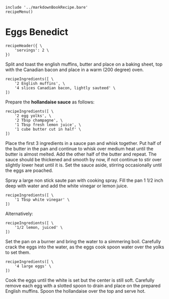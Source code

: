 ~~~ markdown-script
include '../markdownBookRecipe.bare'
recipeMenu()
~~~

# Eggs Benedict

~~~ markdown-script
recipeHeader({ \
    'servings': 2 \
})
~~~

Split and toast the english muffins, butter and place on a baking sheet, top with the Canadian bacon
and place in a warm (200 degree) oven.

~~~ markdown-script
recipeIngredients([ \
    '2 English muffins', \
    '4 slices Canadian bacon, lightly sauteed' \
])
~~~

Prepare the **hollandaise sauce** as follows:

~~~ markdown-script
recipeIngredients([ \
    '2 egg yolks', \
    '2 Tbsp champagne', \
    '1 Tbsp fresh lemon juice', \
    '1 cube butter cut in half' \
])
~~~

Place the first 3 ingredients in a sauce pan and whisk together. Put half of the butter in the pan
and continue to whisk over medium heat until the butter is almost melted. Add the other half of the
butter and repeat. The sauce should be thickened and smooth by now, if not continue to stir over
slightly lower heat until it is. Set the sauce aside, stirring occasionally until the eggs are
poached.

Spray a large non stick saute pan with cooking spray. Fill the pan 1 1/2 inch deep with water and
add the white vinegar or lemon juice.

~~~ markdown-script
recipeIngredients([ \
    '1 Tbsp white vinegar' \
])
~~~

Alternatively:

~~~ markdown-script
recipeIngredients([ \
    '1/2 lemon, juiced' \
])
~~~

Set the pan on a burner and bring the water to a simmering boil. Carefully crack the eggs into the
water, as the eggs cook spoon water over the yolks to set them.

~~~ markdown-script
recipeIngredients([ \
    '4 large eggs' \
])
~~~

Cook the eggs until the white is set but the center is still soft. Carefully remove each egg with a
slotted spoon to drain and place on the prepared English muffins. Spoon the hollandaise over the top
and serve hot.
